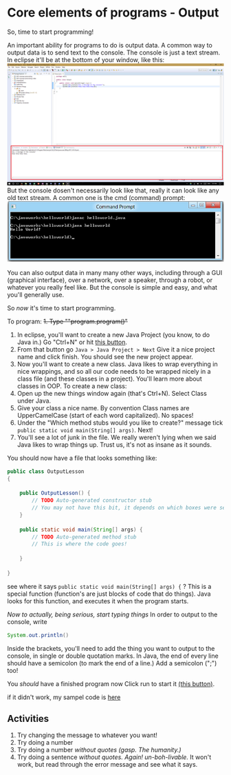 # Core elements of programs - Output

So, time to start programming!

An important ability for programs to do is output data.
A common way to output data is to send text to the console.
The console is just a text stream. In eclipse it'll be at the bottom of your window, like this:
![Console Screenshot Eclipse](behind-the-scenes/Console-screenshot-eclipse.png)
But the console dosen't necessarily look like that, really it can look like any old text stream.
A common one is the cmd (command) prompt:
![Console Screenshot CMD](https://raw.githubusercontent.com/Team4613-BarkerRedbacks/Programming-Java-Guide/master/Introduction%20to%20(Java)%20Programming/2.%20Core%20elements%20of%20programs/behind-the-scenes/Console%20screenshot%20cmd.png?token=AGMa2tflTkh2A_yLSw1UbehYOtOuNV9eks5ZFV3-wA%3D%3D "Console Screenshot CMD")

You can also output data in many many other ways, including through a GUI (graphical interface), over a network, over a speaker, through a robot, or whatever you really feel like.
But the console is simple and easy, and what you'll generally use.

So *now* it's time to start programming.

To program:
~~1. Type ""program.program()"~~

1. In eclipse, you'll want to create a new Java Project (you know, to do Java in.) Go "Ctrl+N" or hit [this button](https://raw.githubusercontent.com/Team4613-BarkerRedbacks/Programming-Java-Guide/master/Introduction%20to%20(Java)%20Programming/2.%20Core%20elements%20of%20programs/behind-the-scenes/Eclipse%20new%20java%20project.png?token=AGMa2o7tQam1z-gASxNSiKSvm4FtMQuEks5ZFV3kwA%3D%3D).
2. From that button go ```Java > Java Project > Next``` Give it a nice project name and click finish. You should see the new project appear.
3. Now you'll want to create a new class. Java likes to wrap everything in nice wrappings, and so all our code needs to be wrapped nicely in a class file (and these classes in a project). You'll learn more about classes in OOP. To create a new class:
4. Open up the new things window again (that's Ctrl+N). Select Class under Java.
5. Give your class a nice name. By convention Class names are UpperCamelCase (start of each word capitalized). No spaces!
6. Under the "Which method stubs would you like to create?" message tick ```public static void main(String[] args)```. Next!
7. You'll see a lot of junk in the file. We really weren't lying when we said Java likes to wrap things up. Trust us, it's not as insane as it sounds.

You should now have a file that looks something like:
```Java
public class OutputLesson
{

	public OutputLesson() {
		// TODO Auto-generated constructor stub
		// You may not have this bit, it depends on which boxes were selected. If you do have it, feel free to delete it, but it dosen't really matter
	}

	public static void main(String[] args) {
		// TODO Auto-generated method stub
		// This is where the code goes!

	}

}
```

see where it says ```public static void main(String[] args) {``` ? This is a special function (function's are just blocks of code that do things). Java looks for this function, and executes it when the program starts.

*Now to actually, being serious, start typing things*
In order to output to the console, write
```Java
System.out.println()
```
Inside the brackets, you'll need to add the thing you want to output to the console, in single or double quotation marks.
In Java, the end of every line should have a semicolon (to mark the end of a line.) Add a semicolon (";") too!

You *should* have a finished program now Click run to start it [(this button)](https://raw.githubusercontent.com/Team4613-BarkerRedbacks/Programming-Java-Guide/master/Introduction%20to%20(Java)%20Programming/2.%20Core%20elements%20of%20programs/behind-the-scenes/Eclipse%20run.png?token=AGMa2iYXj65HMqh3Ry4NvGTlsdwPPkp5ks5ZFV29wA%3D%3D).

if it didn't work, my sampel code is [here](https://github.com/Team4613-BarkerRedbacks/Programming-Java-Guide/blob/master/Introduction%20to%20(Java)%20Programming/2.%20Core%20elements%20of%20programs/behind-the-scenes/2.1.%20output%20sample%20code.md)

## Activities

1. Try changing the message to whatever you want!
2. Try doing a number
3. Try doing a number *without quotes (gasp. The humanity.)*
4. Try doing a sentence *without quotes. Again! un-boh-livable.* It won't work, but read through the error message and see what it says.